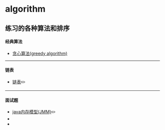 # algorithm
练习的各种算法和排序
------
#### 经典算法
- [贪心算法(greedy algorithm)](https://github.com/CNwxp/algorithm/blob/master/learning-note/%E8%B4%AA%E5%BF%83%E7%AE%97%E6%B3%95(greedy%20algorithm).md)
----
#### 链表
- [链表](https://github.com/CNwxp/algorithm/blob/master/linkedlist/levaltraversal.md):pencil2:
----
#### 面试题
- [java内存模型(JMM)](https://github.com/CNwxp/algorithm/new/master):pencil2:
- [redis]:pencil2:
- [常见的锁]:pencil2:
  
